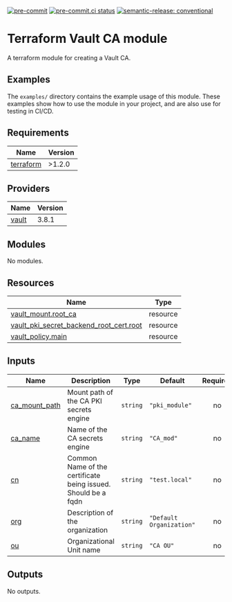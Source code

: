 [![pre-commit](https://img.shields.io/badge/pre--commit-enabled-brightgreen?logo=pre-commit&logoColor=white)](https://github.com/pre-commit/pre-commit) [![pre-commit.ci status](https://results.pre-commit.ci/badge/github/brucellino/tfmod-template/main.svg)](https://results.pre-commit.ci/latest/github/brucellino/tfmod-template/main) [![semantic-release: conventional](https://img.shields.io/badge/semantic--release-conventional-e10079?logo=semantic-release)](https://github.com/semantic-release/semantic-release)

# Terraform Vault CA module

A terraform module for creating a Vault CA.

## Examples

The `examples/` directory contains the example usage of this module.
These examples show how to use the module in your project, and are also use for testing in CI/CD.

<!-- BEGIN_TF_DOCS -->
## Requirements

| Name | Version |
|------|---------|
| <a name="requirement_terraform"></a> [terraform](#requirement\_terraform) | >1.2.0 |

## Providers

| Name | Version |
|------|---------|
| <a name="provider_vault"></a> [vault](#provider\_vault) | 3.8.1 |

## Modules

No modules.

## Resources

| Name | Type |
|------|------|
| [vault_mount.root_ca](https://registry.terraform.io/providers/hashicorp/vault/latest/docs/resources/mount) | resource |
| [vault_pki_secret_backend_root_cert.root](https://registry.terraform.io/providers/hashicorp/vault/latest/docs/resources/pki_secret_backend_root_cert) | resource |
| [vault_policy.main](https://registry.terraform.io/providers/hashicorp/vault/latest/docs/resources/policy) | resource |

## Inputs

| Name | Description | Type | Default | Required |
|------|-------------|------|---------|:--------:|
| <a name="input_ca_mount_path"></a> [ca\_mount\_path](#input\_ca\_mount\_path) | Mount path of the CA PKI secrets engine | `string` | `"pki_module"` | no |
| <a name="input_ca_name"></a> [ca\_name](#input\_ca\_name) | Name of the CA secrets engine | `string` | `"CA_mod"` | no |
| <a name="input_cn"></a> [cn](#input\_cn) | Common Name of the certificate being issued. Should be a fqdn | `string` | `"test.local"` | no |
| <a name="input_org"></a> [org](#input\_org) | Description of the organization | `string` | `"Default Organization"` | no |
| <a name="input_ou"></a> [ou](#input\_ou) | Organizational Unit name | `string` | `"CA OU"` | no |

## Outputs

No outputs.
<!-- END_TF_DOCS -->
